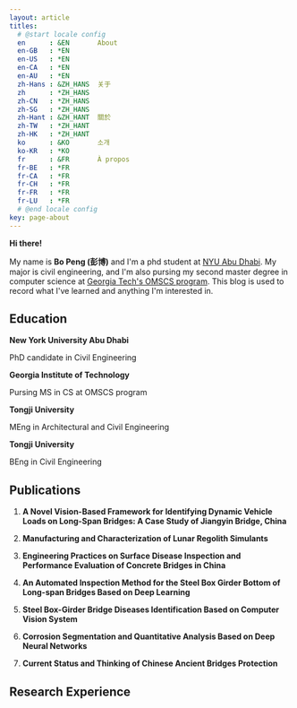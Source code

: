 ```yaml
---
layout: article
titles:
  # @start locale config
  en      : &EN       About
  en-GB   : *EN
  en-US   : *EN
  en-CA   : *EN
  en-AU   : *EN
  zh-Hans : &ZH_HANS  关于
  zh      : *ZH_HANS
  zh-CN   : *ZH_HANS
  zh-SG   : *ZH_HANS
  zh-Hant : &ZH_HANT  關於
  zh-TW   : *ZH_HANT
  zh-HK   : *ZH_HANT
  ko      : &KO       소개
  ko-KR   : *KO
  fr      : &FR       À propos
  fr-BE   : *FR
  fr-CA   : *FR
  fr-CH   : *FR
  fr-FR   : *FR
  fr-LU   : *FR
  # @end locale config
key: page-about
---
```


**Hi there!**

My name is **Bo Peng (彭博)** and I'm a phd student at [NYU Abu Dhabi](https://nyuad.nyu.edu/en/). My major is civil engineering, and I'm also pursing my second master degree in computer science at [Georgia Tech's OMSCS program](https://omscs.gatech.edu/). This blog is used to record what I've learned and anything I'm interested in.

## Education
**New York University Abu Dhabi**

PhD candidate in Civil Engineering

**Georgia Institute of Technology**

Pursing MS in CS at OMSCS program

**Tongji University**

MEng in Architectural and Civil Engineering

**Tongji University**

BEng in Civil Engineering

## Publications

1. **A Novel Vision-Based Framework for Identifying Dynamic Vehicle Loads on Long-Span Bridges: A Case Study of Jiangyin Bridge, China**

2. **Manufacturing and Characterization of Lunar Regolith Simulants**

3. **Engineering Practices on Surface Disease Inspection and Performance Evaluation of Concrete Bridges in China**

4. **An Automated Inspection Method for the Steel Box Girder Bottom of Long-span Bridges Based on Deep Learning**

5. **Steel Box-Girder Bridge Diseases Identification Based on Computer Vision System**

6. **Corrosion Segmentation and Quantitative Analysis Based on Deep Neural Networks**

7. **Current Status and Thinking of Chinese Ancient Bridges Protection**

## Research Experience